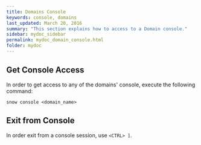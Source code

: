 ```yaml
---
title: Domains Console
keywords: console, domains
last_updated: March 20, 2016
summary: "This section explains how to access to a Domain console."
sidebar: mydoc_sidebar
permalink: mydoc_domain_console.html
folder: mydoc
---
```


## Get Console Access
In order to get access to any of the domains' console, execute the following command:
```
snow console <domain_name>
```
## Exit from Console
In order exit from a console session, use ```<CTRL> ]```.
